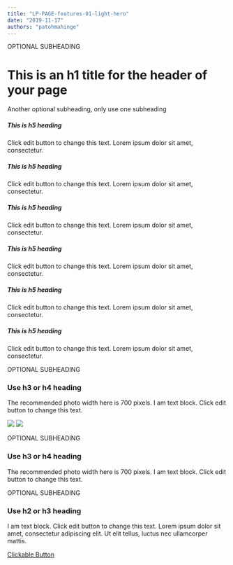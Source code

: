 ```yaml
---
title: "LP-PAGE-features-01-light-hero"
date: "2019-11-17"
authors: "patohmahinge"
---
```


OPTIONAL SUBHEADING

# This is an h1 title for the header of your page

Another optional subheading, only use one subheading

##### This is h5 heading

Click edit button to change this text. Lorem ipsum dolor sit amet, consectetur.

##### This is h5 heading

Click edit button to change this text. Lorem ipsum dolor sit amet, consectetur.

##### This is h5 heading

Click edit button to change this text. Lorem ipsum dolor sit amet, consectetur.

##### This is h5 heading

Click edit button to change this text. Lorem ipsum dolor sit amet, consectetur.

##### This is h5 heading

Click edit button to change this text. Lorem ipsum dolor sit amet, consectetur.

##### This is h5 heading

Click edit button to change this text. Lorem ipsum dolor sit amet, consectetur.

OPTIONAL SUBHEADING

### Use h3 or h4 heading

The recommended photo width here is 700 pixels. I am text block. Click edit button to change this text.

![](images/placeholder-700x450.jpg) ![](images/placeholder-700x450.jpg)

OPTIONAL SUBHEADING

### Use h3 or h4 heading

The recommended photo width here is 700 pixels. I am text block. Click edit button to change this text.

OPTIONAL SUBHEADING

### Use h2 or h3 heading

I am text block. Click edit button to change this text. Lorem ipsum dolor sit amet, consectetur adipiscing elit. Ut elit tellus, luctus nec ullamcorper mattis.

[Clickable Button](#)
